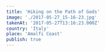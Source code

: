 ```yaml
---
title: 'Hiking on the Path of Gods'
image: './2017-05-27_15-16-23.jpg'
takenAt: '2017-05-27T13:16:23.000Z'
country: 'Italy'
place: 'Amalfi Coast'
publish: true
---
```

